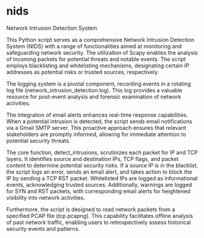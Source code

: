 # nids
Network Intrusion Detection System

This Python script serves as a comprehensive Network Intrusion Detection System (NIDS) with a range of functionalities aimed at monitoring and safeguarding network security. The utilization of Scapy enables the analysis of incoming packets for potential threats and notable events. The script employs blacklisting and whitelisting mechanisms, designating certain IP addresses as potential risks or trusted sources, respectively.

The logging system is a pivotal component, recording events in a rotating log file (network_intrusion_detection.log). This log provides a valuable resource for post-event analysis and forensic examination of network activities.

The integration of email alerts enhances real-time response capabilities. When a potential intrusion is detected, the script sends email notifications via a Gmail SMTP server. This proactive approach ensures that relevant stakeholders are promptly informed, allowing for immediate attention to potential security threats.

The core function, detect_intrusions, scrutinizes each packet for IP and TCP layers. It identifies source and destination IPs, TCP flags, and packet content to determine potential security risks. If a source IP is in the blacklist, the script logs an error, sends an email alert, and takes action to block the IP by sending a TCP RST packet. Whitelisted IPs are logged as informational events, acknowledging trusted sources. Additionally, warnings are logged for SYN and RST packets, with corresponding email alerts for heightened visibility into network activities.

Furthermore, the script is designed to read network packets from a specified PCAP file (tcp.pcapng). This capability facilitates offline analysis of past network traffic, enabling users to retrospectively assess historical security events and patterns.
